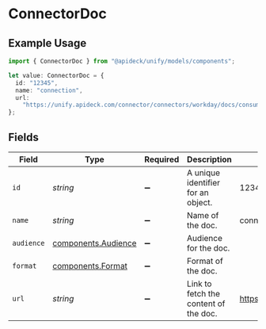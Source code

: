 # ConnectorDoc

## Example Usage

```typescript
import { ConnectorDoc } from "@apideck/unify/models/components";

let value: ConnectorDoc = {
  id: "12345",
  name: "connection",
  url:
    "https://unify.apideck.com/connector/connectors/workday/docs/consumer+connection",
};
```

## Fields

| Field                                                                           | Type                                                                            | Required                                                                        | Description                                                                     | Example                                                                         |
| ------------------------------------------------------------------------------- | ------------------------------------------------------------------------------- | ------------------------------------------------------------------------------- | ------------------------------------------------------------------------------- | ------------------------------------------------------------------------------- |
| `id`                                                                            | *string*                                                                        | :heavy_minus_sign:                                                              | A unique identifier for an object.                                              | 12345                                                                           |
| `name`                                                                          | *string*                                                                        | :heavy_minus_sign:                                                              | Name of the doc.                                                                | connection                                                                      |
| `audience`                                                                      | [components.Audience](../../models/components/audience.md)                      | :heavy_minus_sign:                                                              | Audience for the doc.                                                           |                                                                                 |
| `format`                                                                        | [components.Format](../../models/components/format.md)                          | :heavy_minus_sign:                                                              | Format of the doc.                                                              |                                                                                 |
| `url`                                                                           | *string*                                                                        | :heavy_minus_sign:                                                              | Link to fetch the content of the doc.                                           | https://unify.apideck.com/connector/connectors/workday/docs/consumer+connection |